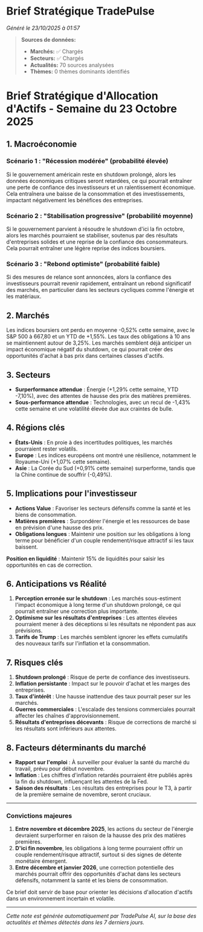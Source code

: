 # Brief Stratégique TradePulse

*Généré le 23/10/2025 à 01:57*

> **Sources de données:**
> - **Marchés:** ✅ Chargés
> - **Secteurs:** ✅ Chargés
> - **Actualités:** 70 sources analysées
> - **Thèmes:** 0 thèmes dominants identifiés

# Brief Stratégique d'Allocation d'Actifs - Semaine du 23 Octobre 2025

## 1. Macroéconomie

### Scénario 1 : "Récession modérée" (probabilité élevée)
Si le gouvernement américain reste en shutdown prolongé, alors les données économiques critiques seront retardées, ce qui pourrait entraîner une perte de confiance des investisseurs et un ralentissement économique. Cela entraînera une baisse de la consommation et des investissements, impactant négativement les bénéfices des entreprises.

### Scénario 2 : "Stabilisation progressive" (probabilité moyenne)
Si le gouvernement parvient à résoudre le shutdown d'ici la fin octobre, alors les marchés pourraient se stabiliser, soutenus par des résultats d'entreprises solides et une reprise de la confiance des consommateurs. Cela pourrait entraîner une légère reprise des indices boursiers.

### Scénario 3 : "Rebond optimiste" (probabilité faible)
Si des mesures de relance sont annoncées, alors la confiance des investisseurs pourrait revenir rapidement, entraînant un rebond significatif des marchés, en particulier dans les secteurs cycliques comme l'énergie et les matériaux.

## 2. Marchés
Les indices boursiers ont perdu en moyenne -0,52% cette semaine, avec le S&P 500 à 667,80 et un YTD de +1,55%. Les taux des obligations à 10 ans se maintiennent autour de 3,25%. Les marchés semblent déjà anticiper un impact économique négatif du shutdown, ce qui pourrait créer des opportunités d'achat à bas prix dans certaines classes d'actifs.

## 3. Secteurs
- **Surperformance attendue** : Énergie (+1,29% cette semaine, YTD -7,10%), avec des attentes de hausse des prix des matières premières.
- **Sous-performance attendue** : Technologies, avec un recul de -1,43% cette semaine et une volatilité élevée due aux craintes de bulle.

## 4. Régions clés
- **États-Unis** : En proie à des incertitudes politiques, les marchés pourraient rester volatils.
- **Europe** : Les indices européens ont montré une résilience, notamment le Royaume-Uni (+1,07% cette semaine).
- **Asie** : La Corée du Sud (+0,91% cette semaine) surperforme, tandis que la Chine continue de souffrir (-0,49%).

## 5. Implications pour l'investisseur
- **Actions Value** : Favoriser les secteurs défensifs comme la santé et les biens de consommation.
- **Matières premières** : Surpondérer l'énergie et les ressources de base en prévision d'une hausse des prix.
- **Obligations longues** : Maintenir une position sur les obligations à long terme pour bénéficier d'un couple rendement/risque attractif si les taux baissent.

**Position en liquidité** : Maintenir 15% de liquidités pour saisir les opportunités en cas de correction.

## 6. Anticipations vs Réalité
1. **Perception erronée sur le shutdown** : Les marchés sous-estiment l'impact économique à long terme d'un shutdown prolongé, ce qui pourrait entraîner une correction plus importante.
2. **Optimisme sur les résultats d'entreprises** : Les attentes élevées pourraient mener à des déceptions si les résultats ne répondent pas aux prévisions.
3. **Tarifs de Trump** : Les marchés semblent ignorer les effets cumulatifs des nouveaux tarifs sur l'inflation et la consommation.

## 7. Risques clés
1. **Shutdown prolongé** : Risque de perte de confiance des investisseurs.
2. **Inflation persistante** : Impact sur le pouvoir d'achat et les marges des entreprises.
3. **Taux d'intérêt** : Une hausse inattendue des taux pourrait peser sur les marchés.
4. **Guerres commerciales** : L'escalade des tensions commerciales pourrait affecter les chaînes d'approvisionnement.
5. **Résultats d'entreprises décevants** : Risque de corrections de marché si les résultats sont inférieurs aux attentes.

## 8. Facteurs déterminants du marché
- **Rapport sur l'emploi** : À surveiller pour évaluer la santé du marché du travail, prévu pour début novembre.
- **Inflation** : Les chiffres d'inflation retardés pourraient être publiés après la fin du shutdown, influençant les attentes de la Fed.
- **Saison des résultats** : Les résultats des entreprises pour le T3, à partir de la première semaine de novembre, seront cruciaux.

---

### Convictions majeures
1. **Entre novembre et décembre 2025**, les actions du secteur de l'énergie devraient surperformer en raison de la hausse des prix des matières premières.
2. **D'ici fin novembre**, les obligations à long terme pourraient offrir un couple rendement/risque attractif, surtout si des signes de détente monétaire émergent.
3. **Entre décembre et janvier 2026**, une correction potentielle des marchés pourrait offrir des opportunités d'achat dans les secteurs défensifs, notamment la santé et les biens de consommation.

Ce brief doit servir de base pour orienter les décisions d'allocation d'actifs dans un environnement incertain et volatile.

---

*Cette note est générée automatiquement par TradePulse AI, sur la base des actualités et thèmes détectés dans les 7 derniers jours.*
